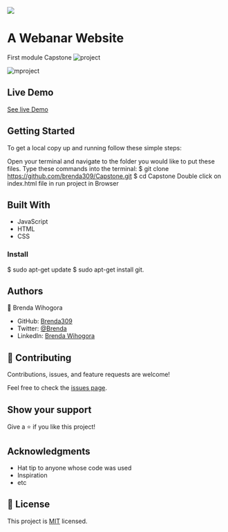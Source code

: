 ![](https://img.shields.io/badge/Microverse-blueviolet)

# A Webanar Website

First module Capstone
![project](https://user-images.githubusercontent.com/72613775/159134798-4176a73f-2f8b-41a3-9a54-d047cd9f80f8.png)


![mproject](https://user-images.githubusercontent.com/72613775/159134800-0627dea9-0852-4242-9901-dfc0e523b765.png)

## Live Demo  

[See live Demo](https://brenda309.github.io/Webinar_AI/)


## Getting Started

To get a local copy up and running follow these simple steps:

Open your terminal and navigate to the folder you would like to put these files.
Type these commands into the terminal:
    $   git clone https://github.com/brenda309/Capstone.git
    $   cd  Capstone
      Double click on index.html file in run project in Browser

## Built With

- JavaScript
- HTML
- CSS


### Install

   $ sudo apt-get update 
   $ sudo apt-get install git.


## Authors

👤 Brenda Wihogora

- GitHub: [Brenda309](https://github.com/309)
- Twitter: [@Brenda](https://twitter.com/@Brenda)
- LinkedIn: [Brenda Wihogora](https://www.linkedin.com/in/brenda-wihogora/)


## 🤝 Contributing

Contributions, issues, and feature requests are welcome!

Feel free to check the [issues page](../../issues/).

## Show your support

Give a ⭐️ if you like this project!

## Acknowledgments

- Hat tip to anyone whose code was used
- Inspiration
- etc

## 📝 License

This project is [MIT](./MIT.md) licensed.
